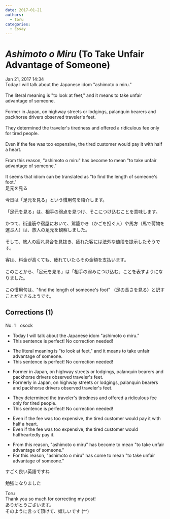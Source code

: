 ```yaml
---
date: 2017-01-21
authors:
  - toru
categories:
  - Essay
---
```


<h1 id="subject_show"><strong><em>Ashimoto o Miru</strong></em> (To Take Unfair Advantage of Someone)</h1>
<div class="date">Jan 21, 2017 14:34</div>
<div id="post"><div id="body_show_ori">
Today I will talk about the Japanese idom "ashimoto o miru."<br/><br/>The literal meaning is "to look at feet," and it means to take unfair advantage of someone.<br/><br/>Former in Japan, on highway streets or lodgings, palanquin bearers and packhorse drivers observed traveler's feet.<br/><br/>They determined the traveler's tiredness and offered a ridiculous fee only for tired people.<br/><br/>Even if the fee was too expensive, the tired customer would pay it with half a heart.<br/><br/>From this reason, "ashimoto o miru" has become to mean "to take unfair advantage of someone."<br/><br/>It seems that idiom can be translated as "to find the length of someone's foot."
</div></div>

<!-- more -->

<div id="post_ja"><div id="body_show_mo">
足元を見る<br/><br/>今日は「足元を見る」という慣用句を紹介します。<br/><br/>「足元を見る」は、相手の弱点を見つけ、そこにつけ込むことを意味します。<br/><br/>かつて、街道筋や宿屋において、駕籠かき（かごを担ぐ人）や馬方（馬で荷物を運ぶ人）は、旅人の足元を観察しました。<br/><br/>そして、旅人の疲れ具合を見抜き、疲れた客には法外な値段を提示したそうです。<br/><br/>客は、料金が高くても、疲れていたらその金額を支払います。<br/><br/>このことから、「足元を見る」は「相手の弱みにつけ込む」ことを表すようになりました。<br/><br/>この慣用句は、"find the length of someone's foot" （足の長さを見る）と訳すことができるようです。
</div></div>

## Corrections (1)
<div id="block"><div class="first_name"> No. 1　<span class="just_name">osock</span></div><div id="block2">
<ul class="correction_field">
<li class="incorrect">Today I will talk about the Japanese idom "ashimoto o miru."</li>
<li class="corrected perfect">This sentence is perfect! No correction needed!</li>
</ul>
<ul class="correction_field">
<li class="incorrect">The literal meaning is "to look at feet," and it means to take unfair advantage of someone.</li>
<li class="corrected perfect">This sentence is perfect! No correction needed!</li>
</ul>
<ul class="correction_field">
<li class="incorrect">Former in Japan, on highway streets or lodgings, palanquin bearers and packhorse drivers observed traveler's feet.</li>
<li class="corrected correct">
Former<span class="f_gray">ly</span> in Japan, on highway streets or lodgings, palanquin bearers and packhorse drivers observed traveler's feet.
</li>
</ul>
<ul class="correction_field">
<li class="incorrect">They determined the traveler's tiredness and offered a ridiculous fee only for tired people.</li>
<li class="corrected perfect">This sentence is perfect! No correction needed!</li>
</ul>
<ul class="correction_field">
<li class="incorrect">Even if the fee was too expensive, the tired customer would pay it with half a heart.</li>
<li class="corrected correct">
Even if the fee was too expensive, the tired customer would<span class="f_gray"> halfheartedly</span> pay it.
</li>
</ul>
<ul class="correction_field">
<li class="incorrect">From this reason, "ashimoto o miru" has become to mean "to take unfair advantage of someone."</li>
<li class="corrected correct">
<span class="f_gray">For this reason</span>, "ashimoto o miru" has <span class="f_gray">come</span> to mean "to take unfair advantage of someone."
</li>
</ul>
<p class="comment_small">
 すごく良い英語ですね
 <br/>
 <br/>
 勉強になりました
</p>

</div><div class="name"><span class="just_name">Toru</span><br>
Thank you so much for correcting my post!<br/>ありがとうございます。<br/>そのように言って頂けて、嬉しいです (^^)
</div>
</div>
